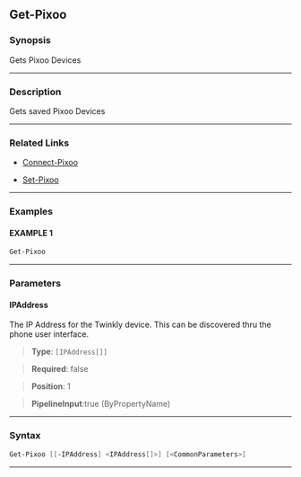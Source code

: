 
Get-Pixoo
---------
### Synopsis
Gets Pixoo Devices

---
### Description

Gets saved Pixoo Devices

---
### Related Links
* [Connect-Pixoo](Connect-Pixoo.md)



* [Set-Pixoo](Set-Pixoo.md)



---
### Examples
#### EXAMPLE 1
```PowerShell
Get-Pixoo
```

---
### Parameters
#### **IPAddress**

The IP Address for the Twinkly device.  This can be discovered thru the phone user interface.



> **Type**: ```[IPAddress[]]```

> **Required**: false

> **Position**: 1

> **PipelineInput**:true (ByPropertyName)



---
### Syntax
```PowerShell
Get-Pixoo [[-IPAddress] <IPAddress[]>] [<CommonParameters>]
```
---


